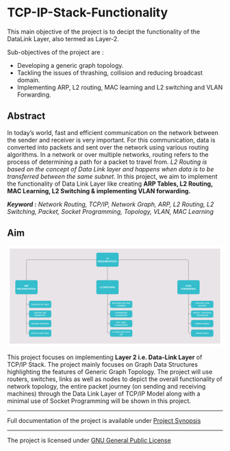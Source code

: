 # TCP-IP-Stack-Functionality

This main objective of the project is to decipt the functionality of the DataLink Layer, also termed as Layer-2. 

Sub-objectives of the project are : 
* Developing a generic graph topology.
* Tackling the issues of thrashing, collision and reducing broadcast domain.
* Implementing ARP, L2 routing, MAC learning and L2 switching and VLAN Forwarding.

## Abstract

In today’s world, fast and efficient communication on the network between the sender and receiver is very important. For this communication, data is converted into packets and sent over the network using various routing algorithms. In a network or over multiple networks, routing refers to the process of determining a path for a packet to travel from. *L2 Routing is based on the concept of Data Link layer and happens when data is to be transferred between the same subnet.* In this project, we aim to implement the functionality of Data Link Layer like creating **ARP Tables, L2 Routing, MAC Learning, L2 Switching & implementing VLAN forwarding.**

***Keyword :*** *Network Routing, TCP/IP, Network Graph, ARP, L2 Routing, L2 Switching, Packet, Socket Programming, Topology, VLAN, MAC Learning*

## Aim

![Methodology](img/Methodology.png)

This project focuses on implementing **Layer 2 i.e. Data-Link Layer** of TCP/IP Stack. The project mainly focuses on Graph Data Structures highlighting the features of Generic Graph Topology. The project will use routers, switches, links as well as nodes to depict the overall functionality of network topology, the entire packet journey (on sending and receiving machines) through the Data Link Layer of TCP/IP Model along with a minimal use of Socket Programming will be shown in this project.

---

Full documentation of the project is available under [Project Synopsis](Project_Form/SynopsisReport.pdf)

---
The project is licensed under [GNU General Public License](LICENSE) 